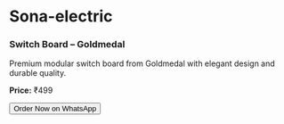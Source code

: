 # Sona-electric
<div class="product-card">
  <h3>Switch Board – Goldmedal</h3>
  <p>Premium modular switch board from Goldmedal with elegant design and durable quality.</p>
  <p><strong>Price:</strong> ₹499</p>
  <a href="https://wa.me/91YOUR_NUMBER?text=I'm%20interested%20in%20the%20Goldmedal%20Switch%20Board" target="_blank">
    <button class="buy-button">Order Now on WhatsApp</button>
  </a>
</div>

